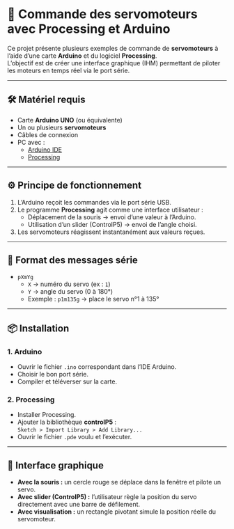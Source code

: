 # 🚀 Commande des servomoteurs avec Processing et Arduino

Ce projet présente plusieurs exemples de commande de **servomoteurs** à l’aide d’une carte **Arduino** et du logiciel **Processing**.  
L’objectif est de créer une interface graphique (IHM) permettant de piloter les moteurs en temps réel via le port série.

---

## 🛠️ Matériel requis
- Carte **Arduino UNO** (ou équivalente)
- Un ou plusieurs **servomoteurs**
- Câbles de connexion
- PC avec :
  - [Arduino IDE](https://www.arduino.cc/en/software)
  - [Processing](https://processing.org/download/)

---

## ⚙️ Principe de fonctionnement
1. L’Arduino reçoit les commandes via le port série USB.
2. Le programme **Processing** agit comme une interface utilisateur :
   - Déplacement de la souris → envoi d’une valeur à l’Arduino.
   - Utilisation d’un slider (ControlP5) → envoi de l’angle choisi.
3. Les servomoteurs réagissent instantanément aux valeurs reçues.

---

## 🔑 Format des messages série
- `pXmYg`  
  - `X` → numéro du servo (ex : `1`)  
  - `Y` → angle du servo (0 à 180°)  
  - Exemple : `p1m135g` → place le servo n°1 à 135°  

---

## 📦 Installation
### 1. Arduino
- Ouvrir le fichier `.ino` correspondant dans l’IDE Arduino.
- Choisir le bon port série.
- Compiler et téléverser sur la carte.

### 2. Processing
- Installer Processing.
- Ajouter la bibliothèque **controlP5** :  
  `Sketch > Import Library > Add Library...`
- Ouvrir le fichier `.pde` voulu et l’exécuter.

---

## 🎨 Interface graphique
- **Avec la souris :** un cercle rouge se déplace dans la fenêtre et pilote un servo.  
- **Avec slider (ControlP5) :** l’utilisateur règle la position du servo directement avec une barre de défilement.  
- **Avec visualisation :** un rectangle pivotant simule la position réelle du servomoteur.  



